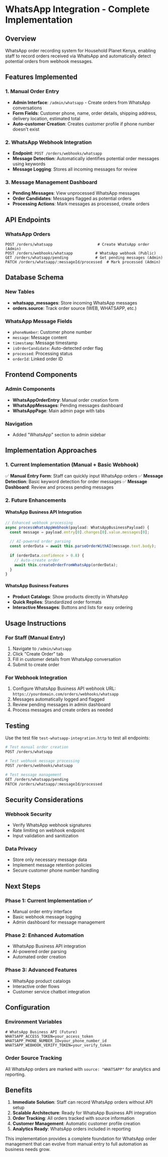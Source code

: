 # WhatsApp Integration - Complete Implementation

## Overview
WhatsApp order recording system for Household Planet Kenya, enabling staff to record orders received via WhatsApp and automatically detect potential orders from webhook messages.

## Features Implemented

### 1. Manual Order Entry
- **Admin Interface**: `/admin/whatsapp` - Create orders from WhatsApp conversations
- **Form Fields**: Customer phone, name, order details, shipping address, delivery location, estimated total
- **Auto-customer Creation**: Creates customer profile if phone number doesn't exist

### 2. WhatsApp Webhook Integration
- **Endpoint**: `POST /orders/webhooks/whatsapp`
- **Message Detection**: Automatically identifies potential order messages using keywords
- **Message Logging**: Stores all incoming messages for review

### 3. Message Management Dashboard
- **Pending Messages**: View unprocessed WhatsApp messages
- **Order Candidates**: Messages flagged as potential orders
- **Processing Actions**: Mark messages as processed, create orders

## API Endpoints

### WhatsApp Orders
```
POST /orders/whatsapp                    # Create WhatsApp order (Admin)
POST /orders/webhooks/whatsapp          # WhatsApp webhook (Public)
GET /orders/whatsapp/pending            # Get pending messages (Admin)
PATCH /orders/whatsapp/:messageId/processed  # Mark processed (Admin)
```

## Database Schema

### New Tables
- **whatsapp_messages**: Store incoming WhatsApp messages
- **orders.source**: Track order source (WEB, WHATSAPP, etc.)

### WhatsApp Message Fields
- `phoneNumber`: Customer phone number
- `message`: Message content
- `timestamp`: Message timestamp
- `isOrderCandidate`: Auto-detected order flag
- `processed`: Processing status
- `orderId`: Linked order ID

## Frontend Components

### Admin Components
- **WhatsAppOrderEntry**: Manual order creation form
- **WhatsAppMessages**: Pending messages dashboard
- **WhatsAppPage**: Main admin page with tabs

### Navigation
- Added "WhatsApp" section to admin sidebar

## Implementation Approaches

### 1. Current Implementation (Manual + Basic Webhook)
✅ **Manual Entry Form**: Staff can quickly input WhatsApp orders
✅ **Message Detection**: Basic keyword detection for order messages
✅ **Message Dashboard**: Review and process pending messages

### 2. Future Enhancements

#### WhatsApp Business API Integration
```typescript
// Enhanced webhook processing
async processWhatsAppWebhook(payload: WhatsAppBusinessPayload) {
  const message = payload.entry[0].changes[0].value.messages[0];
  
  // AI-powered order parsing
  const orderData = await this.parseOrderWithAI(message.text.body);
  
  if (orderData.confidence > 0.8) {
    // Auto-create order
    await this.createOrderFromWhatsApp(orderData);
  }
}
```

#### WhatsApp Business Features
- **Product Catalogs**: Show products directly in WhatsApp
- **Quick Replies**: Standardized order formats
- **Interactive Messages**: Buttons and lists for easy ordering

## Usage Instructions

### For Staff (Manual Entry)
1. Navigate to `/admin/whatsapp`
2. Click "Create Order" tab
3. Fill in customer details from WhatsApp conversation
4. Submit to create order

### For Webhook Integration
1. Configure WhatsApp Business API webhook URL: `https://yourdomain.com/orders/webhooks/whatsapp`
2. Messages automatically logged and flagged
3. Review pending messages in admin dashboard
4. Process messages and create orders as needed

## Testing

Use the test file `test-whatsapp-integration.http` to test all endpoints:

```bash
# Test manual order creation
POST /orders/whatsapp

# Test webhook message processing
POST /orders/webhooks/whatsapp

# Test message management
GET /orders/whatsapp/pending
PATCH /orders/whatsapp/:messageId/processed
```

## Security Considerations

### Webhook Security
- Verify WhatsApp webhook signatures
- Rate limiting on webhook endpoint
- Input validation and sanitization

### Data Privacy
- Store only necessary message data
- Implement message retention policies
- Secure customer phone number handling

## Next Steps

### Phase 1: Current Implementation ✅
- Manual order entry interface
- Basic webhook message logging
- Admin dashboard for message management

### Phase 2: Enhanced Automation
- WhatsApp Business API integration
- AI-powered order parsing
- Automated order creation

### Phase 3: Advanced Features
- WhatsApp product catalogs
- Interactive order flows
- Customer service chatbot integration

## Configuration

### Environment Variables
```env
# WhatsApp Business API (Future)
WHATSAPP_ACCESS_TOKEN=your_access_token
WHATSAPP_PHONE_NUMBER_ID=your_phone_number_id
WHATSAPP_WEBHOOK_VERIFY_TOKEN=your_verify_token
```

### Order Source Tracking
All WhatsApp orders are marked with `source: "WHATSAPP"` for analytics and reporting.

## Benefits

1. **Immediate Solution**: Staff can record WhatsApp orders without API setup
2. **Scalable Architecture**: Ready for WhatsApp Business API integration
3. **Order Tracking**: All orders tracked with source information
4. **Customer Management**: Automatic customer profile creation
5. **Analytics Ready**: WhatsApp orders included in reporting

This implementation provides a complete foundation for WhatsApp order management that can evolve from manual entry to full automation as business needs grow.